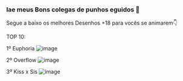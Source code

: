 ### Iae meus Bons colegas de punhos eguidos 👋

Segue a baixo os melhores Desenhos +18 para vocês se animarem👇

TOP 10:

1º Euphoria
![image](https://user-images.githubusercontent.com/101147555/202453154-80cbf0b2-18fb-4947-a0f4-13dc3dc4f570.png)


2º Overflow
![image](https://user-images.githubusercontent.com/101147555/202453733-256ddc72-0210-49b2-be0e-e436058adc16.png)


3º Kiss x Sis
![image](https://user-images.githubusercontent.com/101147555/202453389-901122cb-cfdd-40d7-9f36-8dd72abc65bf.png)
